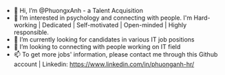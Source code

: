 - 👋 Hi, I’m @PhuongxAnh - a Talent Acquisition
- 👀 I’m interested in psychology and connecting with people. I'm Hard-working | Dedicated | Self-motivated | Open-minded | Highly responsible.
- 🌱 I’m currently looking for candidates in various IT job positions
- 💞️ I’m looking to connecting with people working on IT field
- 📫 To get more jobs' information, please contact me through this Github account | Linkedin: https://www.linkedin.com/in/phuonganh-hr/

<!---
PhuongxAnh/PhuongxAnh is a ✨ special ✨ repository because its `README.md` (this file) appears on your GitHub profile.
You can click the Preview link to take a look at your changes.
--->
